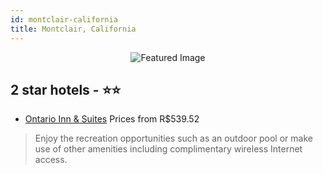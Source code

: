 ```yaml
---
id: montclair-california
title: Montclair, California
---
```


<center><img src="https://i.travelapi.com/hotels/4000000/3730000/3728400/3728329/2c006c1d_z.jpg" alt="Featured Image" /></center>


##  2 star hotels - ⭐️⭐️

-    [Ontario Inn & Suites](https://us.hurb.com/hotels/montclair/ontario-inn-suites-JNP-JP850224?cmp=18055) Prices from R$539.52
   > Enjoy the recreation opportunities such as an outdoor pool or make use of other amenities including complimentary wireless Internet access.
